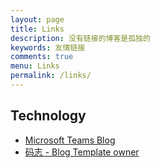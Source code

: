 ```yaml
---
layout: page
title: Links
description: 没有链接的博客是孤独的
keywords: 友情链接
comments: true
menu: Links
permalink: /links/
---
```


## Technology
- [Microsoft Teams Blog](https://techcommunity.microsoft.com/t5/microsoft-teams-blog/bg-p/MicrosoftTeamsBlog)
- [码志 - Blog Template owner](https://mazhuang.org/)
